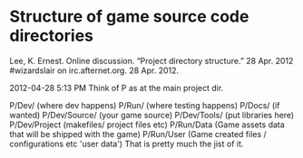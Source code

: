 # Structure of game source code directories

Lee, K. Ernest. Online discussion. “Project directory structure.” 28 Apr. 2012 #wizardslair on irc.afternet.org. 28 Apr. 2012.

2012-04-28 5:13 PM <BlackBird> Think of P as at the main project dir.

P/Dev/ (where dev happens)
P/Run/ (where testing happens)
P/Docs/ (if wanted)
P/Dev/Source/ (your game source)
P/Dev/Tools/ (put libraries here)
P/Dev/Project (makefiles/ project files etc)
P/Run/Data (Game assets data that will be shipped with the game)
P/Run/User (Game created files / configurations etc 'user data')
That is pretty much the jist of it.